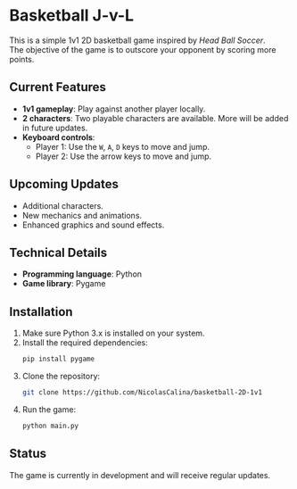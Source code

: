 # Basketball J-v-L

This is a simple 1v1 2D basketball game inspired by *Head Ball Soccer*.  
The objective of the game is to outscore your opponent by scoring more points.

## Current Features
- **1v1 gameplay**: Play against another player locally.  
- **2 characters**: Two playable characters are available. More will be added in future updates.  
- **Keyboard controls**:  
  - Player 1: Use the `W`, `A`, `D` keys to move and jump.  
  - Player 2: Use the arrow keys to move and jump.

## Upcoming Updates
- Additional characters.
- New mechanics and animations.
- Enhanced graphics and sound effects.

## Technical Details
- **Programming language**: Python  
- **Game library**: Pygame

## Installation
1. Make sure Python 3.x is installed on your system.
2. Install the required dependencies:
   ```bash
   pip install pygame
   ```
3. Clone the repository:
   ```bash
   git clone https://github.com/NicolasCalina/basketball-2D-1v1
   ```
4. Run the game:
   ```bash
   python main.py
   ```

## Status
The game is currently in development and will receive regular updates.

